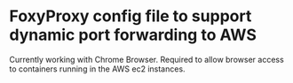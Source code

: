 # FoxyProxy config file to support dynamic port forwarding to AWS
Currently working with Chrome Browser.  Required to allow browser access to containers running in the AWS ec2 instances.
